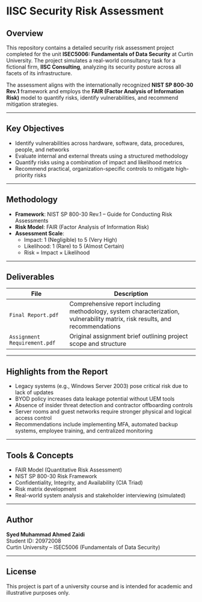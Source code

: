 # IISC Security Risk Assessment

## Overview
This repository contains a detailed security risk assessment project completed for the unit **ISEC5006: Fundamentals of Data Security** at Curtin University. The project simulates a real-world consultancy task for a fictional firm, **IISC Consulting**, analyzing its security posture across all facets of its infrastructure.

The assessment aligns with the internationally recognized **NIST SP 800-30 Rev.1** framework and employs the **FAIR (Factor Analysis of Information Risk)** model to quantify risks, identify vulnerabilities, and recommend mitigation strategies.

---

## Key Objectives
- Identify vulnerabilities across hardware, software, data, procedures, people, and networks
- Evaluate internal and external threats using a structured methodology
- Quantify risks using a combination of impact and likelihood metrics
- Recommend practical, organization-specific controls to mitigate high-priority risks

---

## Methodology
- **Framework**: NIST SP 800-30 Rev.1 – Guide for Conducting Risk Assessments
- **Risk Model**: FAIR (Factor Analysis of Information Risk)
- **Assessment Scale**:
  - Impact: 1 (Negligible) to 5 (Very High)
  - Likelihood: 1 (Rare) to 5 (Almost Certain)
  - Risk = Impact × Likelihood

---

## Deliverables
| File | Description |
|------|-------------|
| `Final Report.pdf` | Comprehensive report including methodology, system characterization, vulnerability matrix, risk results, and recommendations |
| `Assignment Requirement.pdf` | Original assignment brief outlining project scope and structure |

---

## Highlights from the Report
- Legacy systems (e.g., Windows Server 2003) pose critical risk due to lack of updates
- BYOD policy increases data leakage potential without UEM tools
- Absence of insider threat detection and contractor offboarding controls
- Server rooms and guest networks require stronger physical and logical access control
- Recommendations include implementing MFA, automated backup systems, employee training, and centralized monitoring

---

## Tools & Concepts
- FAIR Model (Quantitative Risk Assessment)
- NIST SP 800-30 Risk Framework
- Confidentiality, Integrity, and Availability (CIA Triad)
- Risk matrix development
- Real-world system analysis and stakeholder interviewing (simulated)

---

## Author
**Syed Muhammad Ahmed Zaidi**  
Student ID: 20972008  
Curtin University – ISEC5006 (Fundamentals of Data Security)

---

## License
This project is part of a university course and is intended for academic and illustrative purposes only.
